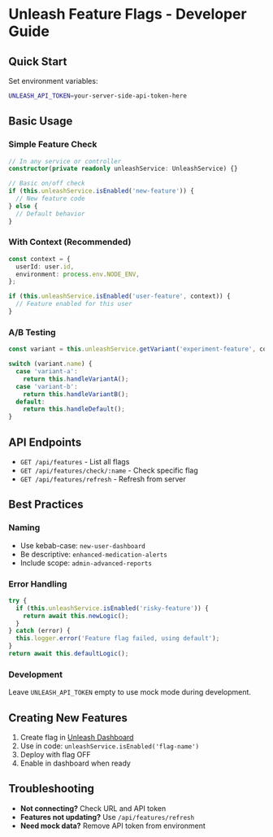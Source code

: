 # Unleash Feature Flags - Developer Guide

## Quick Start

Set environment variables:
```bash
UNLEASH_API_TOKEN=your-server-side-api-token-here
```

## Basic Usage

### Simple Feature Check
```typescript
// In any service or controller
constructor(private readonly unleashService: UnleashService) {}

// Basic on/off check
if (this.unleashService.isEnabled('new-feature')) {
  // New feature code
} else {
  // Default behavior
}
```

### With Context (Recommended)
```typescript
const context = {
  userId: user.id,
  environment: process.env.NODE_ENV,
};

if (this.unleashService.isEnabled('user-feature', context)) {
  // Feature enabled for this user
}
```

### A/B Testing
```typescript
const variant = this.unleashService.getVariant('experiment-feature', context);

switch (variant.name) {
  case 'variant-a':
    return this.handleVariantA();
  case 'variant-b': 
    return this.handleVariantB();
  default:
    return this.handleDefault();
}
```

## API Endpoints

- `GET /api/features` - List all flags
- `GET /api/features/check/:name` - Check specific flag
- `GET /api/features/refresh` - Refresh from server

## Best Practices

### Naming
- Use kebab-case: `new-user-dashboard`
- Be descriptive: `enhanced-medication-alerts` 
- Include scope: `admin-advanced-reports`

### Error Handling
```typescript
try {
  if (this.unleashService.isEnabled('risky-feature')) {
    return await this.newLogic();
  }
} catch (error) {
  this.logger.error('Feature flag failed, using default');
}
return await this.defaultLogic();
```

### Development
Leave `UNLEASH_API_TOKEN` empty to use mock mode during development.

## Creating New Features

1. Create flag in [Unleash Dashboard](https://unleash.crackcv.com)
2. Use in code: `unleashService.isEnabled('flag-name')`
3. Deploy with flag OFF
4. Enable in dashboard when ready

## Troubleshooting

- **Not connecting?** Check URL and API token
- **Features not updating?** Use `/api/features/refresh`
- **Need mock data?** Remove API token from environment
